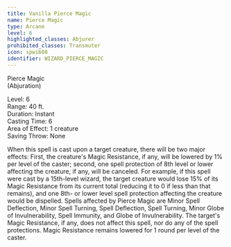 ```yaml
---
title: Vanilla Pierce Magic
name: Pierce Magic
type: Arcane
level: 6
highlighted_classes: Abjurer
prohibited_classes: Transmuter
icon: spwi608
identifier: WIZARD_PIERCE_MAGIC
---
```

Pierce Magic  
(Abjuration)  
  
Level: 6  
Range: 40 ft.  
Duration: Instant  
Casting Time: 6  
Area of Effect: 1 creature  
Saving Throw: None  
  
When this spell is cast upon a target creature, there will be two major effects: First, the creature's Magic Resistance, if any, will be lowered by 1% per level of the caster; second, one spell protection of 8th level or lower affecting the creature, if any, will be canceled. For example, if this spell were cast by a 15th-level wizard, the target creature would lose 15% of its Magic Resistance from its current total (reducing it to 0 if less than that remains), and one 8th- or lower level spell protection affecting the creature would be dispelled. Spells affected by Pierce Magic are Minor Spell Deflection, Minor Spell Turning, Spell Deflection, Spell Turning, Minor Globe of Invulnerability, Spell Immunity, and Globe of Invulnerability. The target's Magic Resistance, if any, does not affect this spell, nor do any of the spell protections. Magic Resistance remains lowered for 1 round per level of the caster.  
